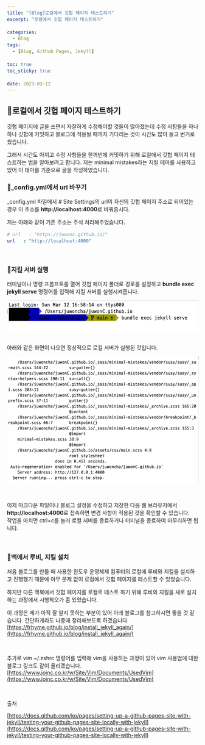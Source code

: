 ```yaml
---
title: "[Blog]로컬에서 깃헙 페이지 테스트하기"
excerpt: "로컬에서 깃헙 페이지 테스트하기"

categories:
  - Blog
tags:
  - [Blog, Github Pages, Jekyll]

toc: true
toc_sticky: true

date: 2023-03-12
---
```


## 📝로컬에서 깃헙 페이지 테스트하기
깃헙 페이지에 글을 쓰면서 자잘하게 수정해야할 것들이 많아졌는데 수정 사항들을 하나 하나 깃헙에 커밋하고 블로그에 적용될 때까지 기다리는 것이 시간도 많이 들고 번거로웠습니다.
<br>

그래서 시간도 아끼고 수정 사항들을 한꺼번에 커밋하기 위해 로컬에서 깃헙 페이지 테스트하는 법을 알아보려고 합니다. 저는 minimal mistakes라는 지킬 테마를 사용하고 있어 이 테마를 기준으로 글을 작성하였습니다.
<br>

### 📌_config.yml에서 url 바꾸기
_config.yml 파일에서 # Site Settings의 url이 자신의 깃헙 페이지 주소로 되어있는 경우 이 주소를  **http://localhost:4000**로 바꿔줍시다.
<br>

저는 아래와 같이 기존 주소는 주석 처리해주었습니다.
```yml
# url   : "https://juwonc.github.io/"
url   : "http://localhost:4000"
```

<br>

### 📌지킬 서버 실행
터미널이나 명령 프롬프트를 열어 깃헙 페이지 폴더로 경로를 설정하고 **bundle exec jekyll serve** 명령어를 입력해 지킬 서버를 실행시켜줍니다.

![jekyll_serve](/assets/images/jekyll_serve.png)

<br>
아래와 같은 화면이 나오면 정상적으로 로컬 서버가 실행된 것입니다. 
<br>

![exec_jekyll_serve](/assets/images/exec_jekyll_serve.png)

<br>

이제 마크다운 파일이나 블로그 설정을 수정하고 저장한 다음 웹 브라우저에서 **http://localhost:4000**로 접속하면 변경 사항이 적용된 것을 확인할 수 있습니다.
<br>
작업을 마치면 ctrl+c를 눌러 로컬 서버를 종료하거나 터미널을 종료하여 마무리하면 됩니다.

<br>

### 📌맥에서 루비, 지킬 설치
처음 블로그를 만들 때 사용한 윈도우 운영체제 컴퓨터의 로컬에 루비와 지킬을 설치하고 진행했기 때문에 아무 문제 없이 로컬에서 깃헙 페이지를 테스트할 수 있었습니다. 
<br>

하지만 다른 맥북에서 깃헙 페이지를 로컬로 테스트 하기 위해 루비와 지킬을 새로 설치하는 과정에서 시행착오가 좀 있었습니다.
<br>

이 과정은 제가 아직 잘 알지 못하는 부분이 있어 아래 블로그를 참고하시면 좋을 것 같습니다. 간단하게라도 나중에 정리해보도록 하겠습니다.
<br>
[https://frhyme.github.io/blog/install_jekyll_again/](https://frhyme.github.io/blog/install_jekyll_again/)

<br>

추가로 vim ~/.zshrc 명령어를 입력해 vim을 사용하는 과정이 있어 vim 사용법에 대한 블로그 링크도 같이 올리겠습니다.
<br>
[https://www.joinc.co.kr/w/Site/Vim/Documents/UsedVim](https://www.joinc.co.kr/w/Site/Vim/Documents/UsedVim)

<br>

출처
<br>

[https://docs.github.com/ko/pages/setting-up-a-github-pages-site-with-jekyll/testing-your-github-pages-site-locally-with-jekyll](https://docs.github.com/ko/pages/setting-up-a-github-pages-site-with-jekyll/testing-your-github-pages-site-locally-with-jekyll)

<br><br>